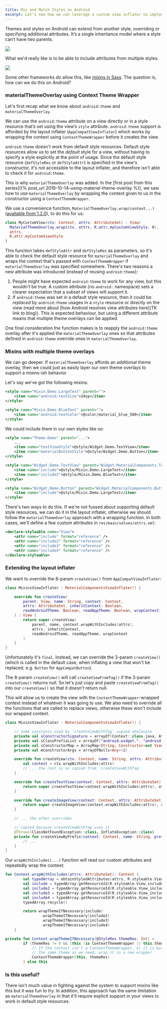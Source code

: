 ```yaml
---
title: Mix and Match Styles on Android
excerpt: Let’s see how we can leverage a custom view inflater to implement (limited) support for mix and match styles. We’ll also revisit `materialThemeOverlay` to understand why we needed to add explicit support for this attribute in our custom views.
---
```


Themes and styles on Android can extend from another style, overriding or specifying additional attributes. It’s a single inheritance model where a style can’t have two parents.

![](/images/mix-and-match-styles/single-inheritance.png)

What we'd really like is to be able to include attributes from multiple styles.

![](/images/mix-and-match-styles/multiple-inheritance.png) 

Some other frameworks _do_ allow this, like [mixins in Sass](https://sass-lang.com/documentation/at-rules/mixin). The question is, how can we do this on Android?

### materialThemeOverlay using Context Theme Wrapper

Let's first recap what we know about `android:theme` and `materialThemeOverlay`.

We can use the `android:theme` attribute on a view directly or in a style resource that’s set using the view’s `style` attribute. `android:theme` support is afforded by the layout inflater (`AppCompatViewInflater`) which works by wrapping the context using `ContextThemeWrapper` before it creates the view.

`android:theme` doesn't work from default style resources. Default style resources allow us to set the _default_ style for a view, without having to specify a style explicitly at the point of usage. Since the default style resource (`defStyleRes` or `defStyleAttr`) is specified in the view's constructor, it's not accessible to the layout inflater, and therefore isn't able to check it for `android:theme`.

This is why `materialThemeOverlay` was added. In the [first post from this series]({% post_url 2019-10-14-using-material-theme-overlay %}), we saw how to use `materialThemeOverlay` by wrapping the context given to us in the constructor using a `ContextThemeWrapper`.

We use a convenience function, `MaterialThemeOverlay.wrap(context...)` ([available from 1.2.0](https://github.com/material-components/material-components-android/commit/115313c0c05d6fa404cbcdffa256877df8e86606)), to do this for us:

```kotlin
class MyCustomView(ctx: Context, attrs: AttributeSet) : View(
  MaterialThemeOverlay.wrap(ctx, attrs, R.attr.myCustomViewStyle, 0),
  attrs,
  R.attr.myCustomViewStyle
)
```

This function takes `defStyleAttr` and `defStyleRes` as parameters, so it's able to check the default style resource for `materialThemeOverlay` and wraps the context that's passed with `ContextThemeWrapper` if `materialThemeOverlay` was specified somewhere. There's two reasons a new attribute was introduced (instead of reusing `android:theme`):

1. People might have expected `android:theme` to work for any view, but this wouldn't be true. A custom attribute (no `android:` namespace) sets a clearer expectation that a subset of views will support it.
2. If `android:theme` was set in a default style resource, then it could be _replaced_ by `android:theme` usages in a `style` resource or directly on the view (read more about [how Android resolves view attributes here](TK link to blog)). This is expected behaviour, but using a different attribute means that multiple theme overlays can be applied.

One final consideration the function makes is to reapply the `android:theme` overlay after it's applied the `materialThemeOverlay` ones so that attributes defined in `android:theme` override ones in `materialThemeOverlay`.

### Mixins with multiple theme overlays

We can go deeper. If `materialThemeOverlay` affords an additional theme overlay, then we could just as easily layer our own theme overlays to support a mixins-ish behavior.

Let's say we've got the following mixins:

```xml
<style name="Mixin.Demo.LargeText" parent="">
    <item name="android:textSize">24sp</item>
</style>

<style name="Mixin.Demo.BlueText" parent="">
    <item name="android:textColor">@color/material_blue_500</item>
</style>
```

We could include them in our own styles like so:

```xml
<style name="Theme.Demo" parent="...">
    ...
    <item name="textViewStyle">@style/Widget.Demo.TextView</item>
    <item name="materialButtonStyle">@style/Widget.Demo.Button</item>
</style>

<style name="Widget.Demo.TextView" parent="Widget.MaterialComponents.TextView">
    <item name="include">@style/Mixin.Demo.LargeText</item>
    <item name="include2">@style/Mixin.Demo.BlueText</item>
</style>

<style name="Widget.Demo.Button" parent="Widget.MaterialComponents.Button">
    <item name="include">@style/Mixin.Demo.LargeText</item>
</style>
```

There's two ways to do this. If we're not fussed about supporting default style resources, we can do it in the layout inflater, otherwise we should follow the `materialThemeOverlay` approach with a wrapping function. In both cases, we'll define a few custom attributes in `res/main/values/attrs.xml`:

```xml
<declare-styleable name="View">
    <attr name="include" format="reference" />
    <attr name="include2" format="reference" />
    <attr name="include3" format="reference" />
    <attr name="include4" format="reference" />
</declare-styleable>
```

### Extending the layout inflater

We want to override the 8-param `createView()` from `AppCompatViewInflater`:

```kotlin
class MixinsViewInflater : MaterialComponentsViewInflater() {

    override fun createView(
        parent: View, name: String, context: Context,
        attrs: AttributeSet, inheritContext: Boolean,
        readAndroidTheme: Boolean, readAppTheme: Boolean, wrapContext: Boolean
    ) : View {
        return super.createView(
            parent, name, context.wrapWithIncludes(attrs),
            attrs, inheritContext,
            readAndroidTheme, readAppTheme, wrapContext
        )
    }
}
```

Unfortunately it's `final`. Instead, we can override the 3-param `createView()` (which is called in the default case, when inflating a view that won't be replaced, e.g. `Button` for `AppCompatButton`).

The 8-param `createView()` will call `createViewFromTag()` if the 3-param `createView()` returns null. So let's just copy and paste `createViewFromTag()` into our `createView()` so that it _doesn't_ return null.

This will allow us to create the view with the `ContextThemeWrapper`-wrapped context instead of whatever it was going to use. We also need to override all the functions that are called to replace views, otherwise these won't include our wrapped context.

```kotlin
class MixinsViewInflater : MaterialComponentsViewInflater() {

    // some constants used by `createViewWithTag` copied wholesale
    private val sConstructorSignature = arrayOf(Context::class.java, AttributeSet::class.java)
    private val sClassPrefixList = arrayOf("android.widget.", "android.view.", "android.webkit.")
    private val sConstructorMap = ArrayMap<String, Constructor<out View>>()
    private val mConstructorArgs = arrayOfNulls<Any>(2)

    override fun createView(ctx: Context, name: String, attrs: AttributeSet): View {
        val context = ctx.wrapWithIncludes(attrs)
        // ... the rest is as copied from `createViewWithTag`
    }

    override fun createTextView(context: Context, attrs: AttributeSet): AppCompatTextView {
        return super.createTextView(context.wrapWithIncludes(attrs), attrs)
    }

    override fun createImageView(context: Context, attrs: AttributeSet): AppCompatImageView {
        return super.createImageView(context.wrapWithIncludes(attrs), attrs)
    }

    // ... the other overrides

    // copied because createViewWithTag uses it
    @Throws(ClassNotFoundException::class, InflateException::class)
    private fun createViewByPrefix(context: Context, name: String, prefix: String?): View? {
        // ...
    }
}
```

Our `wrapWithIncludes(...)` function will read our custom attributes and repeatedly wrap the context:

```kotlin
fun Context.wrapWithIncludes(attrs: AttributeSet): Context {
        val typedArray = obtainStyledAttributes(attrs, R.styleable.View, 0, 0)
        val include = typedArray.getResourceId(R.styleable.View_include, 0)
        val include2 = typedArray.getResourceId(R.styleable.View_include2, 0)
        val include3 = typedArray.getResourceId(R.styleable.View_include3, 0)
        val include4 = typedArray.getResourceId(R.styleable.View_include4, 0)
        typedArray.recycle()

        return wrapThemeIfNecessary(include)
                .wrapThemeIfNecessary(include2)
                .wrapThemeIfNecessary(include3)
                .wrapThemeIfNecessary(include4)
    }

private fun Context.wrapThemeIfNecessary(@StyleRes themeRes: Int) =
        if (themeRes != 0 && (this !is ContextThemeWrapper || this.themeResId != themeRes)) {
            // If the context isn't a ContextThemeWrapper, or it is but does not have
            // the same theme as we need, wrap it in a new wrapper
            ContextThemeWrapper(this, themeRes)
        } else this
```












### Is this useful?

There isn't much value in fighting against the system to support mixins like this but it was fun to try. In addition, this approach has the same limitation as `materialThemeOverlay` in that it'll require explicit support in your views to work in default style resources.
